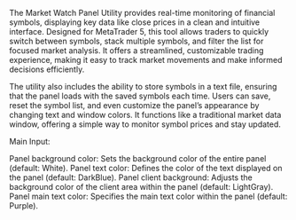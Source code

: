 The Market Watch Panel Utility provides real-time monitoring of financial symbols, displaying key data like close prices in a clean and intuitive interface. Designed for MetaTrader 5, this tool allows traders to quickly switch between symbols, stack multiple symbols, and filter the list for focused market analysis. It offers a streamlined, customizable trading experience, making it easy to track market movements and make informed decisions efficiently.

The utility also includes the ability to store symbols in a text file, ensuring that the panel loads with the saved symbols each time. Users can save, reset the symbol list, and even customize the panel’s appearance by changing text and window colors. It functions like a traditional market data window, offering a simple way to monitor symbol prices and stay updated.

Main Input:

Panel background color: Sets the background color of the entire panel (default: White).
Panel text color: Defines the color of the text displayed on the panel (default: DarkBlue).
Panel client background: Adjusts the background color of the client area within the panel (default: LightGray).
Panel main text color: Specifies the main text color within the panel (default: Purple).
